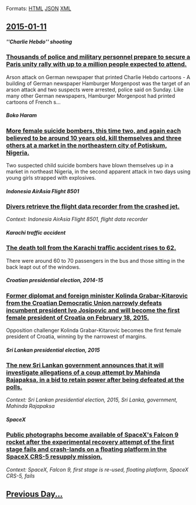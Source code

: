 
Formats: [HTML](2015/01/11/index.html)  [JSON](2015/01/11/index.json)  [XML](2015/01/11/index.xml)  

## [2015-01-11](/news/2015/01/11/index.md)

##### ''Charlie Hebdo'' shooting
### [Thousands of police and military personnel prepare to secure a Paris unity rally with up to a million people expected to attend. ](/news/2015/01/11/thousands-of-police-and-military-personnel-prepare-to-secure-a-paris-unity-rally-with-up-to-a-million-people-expected-to-attend.md)
Arson attack on German newspaper that printed Charlie Hebdo cartoons - A building of German newspaper Hamburger Morgenpost was the target of an arson attack and two suspects were arrested, police said on Sunday. Like many other German newspapers, Hamburger Morgenpost had printed cartoons of French s...

##### Boko Haram
### [More female suicide bombers, this time two, and again each believed to be around 10 years old, kill themselves and three others at a market in the northeastern city of Potiskum, Nigeria. ](/news/2015/01/11/more-female-suicide-bombers-this-time-two-and-again-each-believed-to-be-around-10-years-old-kill-themselves-and-three-others-at-a-market.md)
Two suspected child suicide bombers have blown themselves up in a market in northeast Nigeria, in the second apparent attack in two days using young girls strapped with explosives.

##### Indonesia AirAsia Flight 8501
### [Divers retrieve the flight data recorder from the crashed jet. ](/news/2015/01/11/divers-retrieve-the-flight-data-recorder-from-the-crashed-jet.md)
_Context: Indonesia AirAsia Flight 8501, flight data recorder_

##### Karachi traffic accident
### [The death toll from the Karachi traffic accident rises to 62. ](/news/2015/01/11/the-death-toll-from-the-karachi-traffic-accident-rises-to-62.md)
There were around 60 to 70 passengers in the bus and those sitting in the back leapt out of the windows. 

##### Croatian presidential election, 2014-15
### [Former diplomat and foreign minister Kolinda Grabar-Kitarovic from the Croatian Democratic Union narrowly defeats incumbent president Ivo Josipovic and will become the first female president of Croatia on February 18, 2015. ](/news/2015/01/11/former-diplomat-and-foreign-minister-kolinda-grabar-kitarovia-from-the-croatian-democratic-union-narrowly-defeats-incumbent-president-ivo-j.md)
Opposition challenger Kolinda Grabar-Kitarovic becomes the first female president of Croatia, winning by the narrowest of margins.

##### Sri Lankan presidential election, 2015
### [The new Sri Lankan government announces that it will investigate allegations of a coup attempt by Mahinda Rajapaksa, in a bid to retain power after being defeated at the polls. ](/news/2015/01/11/the-new-sri-lankan-government-announces-that-it-will-investigate-allegations-of-a-coup-attempt-by-mahinda-rajapaksa-in-a-bid-to-retain-powe.md)
_Context: Sri Lankan presidential election, 2015, Sri Lanka, government, Mahinda Rajapaksa_

##### SpaceX
### [Public photographs become available of SpaceX's Falcon 9 rocket after the experimental recovery attempt of the first stage fails and crash-lands on a floating platform in the SpaceX CRS-5 resupply mission. ](/news/2015/01/11/public-photographs-become-available-of-spacex-s-falcon-9-rocket-after-the-experimental-recovery-attempt-of-the-first-stage-fails-and-crash-l.md)
_Context: SpaceX, Falcon 9, first stage is re-used, floating platform, SpaceX CRS-5, fails_

## [Previous Day...](/news/2015/01/10/index.md)

